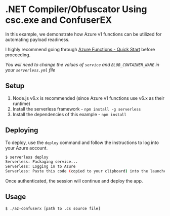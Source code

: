<!--
title: 'Azure ConfuserEX ().NET Compiler/Obfuscator)'
description: 'In this example, we demonstrate how Azure v1 functions can be utilized for automating payload readiness.'
layout: Doc
framework: v1
platform: Azure
language: nodeJS
authorLink: 'https://github.com/gabemarshall'
authorName: 'Gabe Marshall'
-->
# .NET Compiler/Obfuscator Using csc.exe and ConfuserEX

In this example, we demonstrate how Azure v1 functions can be utilized for automating payload readiness.

I highly recommend going through [Azure Functions - Quick Start](https://serverless.com/framework/docs/providers/azure/guide/quick-start/) before proceeding.

_You will need to change the values of `service` and `BLOB_CONTAINER_NAME` in your `serverless.yml` file_

## Setup

1. Node.js v6.x is recommended (since Azure v1 functions use v6.x as their runtime)
2. Install the serverless framework - `npm install -g serverless`
3. Install the dependencies of this example - `npm install`

## Deploying

To deploy, use the `deploy` command and follow the instructions to log into your Azure
account.

```bash
$ serverless deploy
Serverless: Packaging service...
Serverless: Logging in to Azure
Serverless: Paste this code (copied to your clipboard) into the launched browser, and complete the authentication process: BLAZSRMVJ
```

Once authenticated, the session will continue and deploy the app.

## Usage

```bash
$ ./az-confuserx [path to .cs source file]
```

